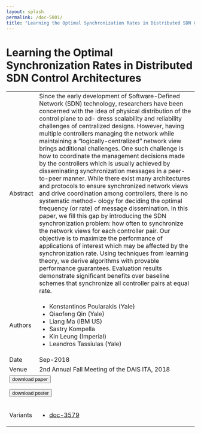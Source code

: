 ```yaml
---
layout: splash
permalink: /doc-5801/
title: "Learning the Optimal Synchronization Rates in Distributed SDN Control Architectures"
---
```


# Learning the Optimal Synchronization Rates in Distributed SDN Control Architectures

<table>
    <tbody>
    <tr>
        <td>Abstract</td>
        <td>Since the early development of Software-Defined Network (SDN) technology, researchers have been concerned with the idea of physical distribution of the control plane to ad- dress scalability and reliability challenges of centralized designs. However, having multiple controllers managing the network while maintaining a “logically-centralized” network view brings additional challenges. One such challenge is how to coordinate the management decisions made by the controllers which is usually achieved by disseminating synchronization messages in a peer-to-peer manner. While there exist many architectures and protocols to ensure synchronized network views and drive coordination among controllers, there is no systematic method- ology for deciding the optimal frequency (or rate) of message dissemination. In this paper, we fill this gap by introducing the SDN synchronization problem: how often to synchronize the network views for each controller pair. Our objective is to maximize the performance of applications of interest which may be affected by the synchronization rate. Using techniques from learning theory, we derive algorithms with provable performance guarantees. Evaluation results demonstrate significant benefits over baseline schemes that synchronize all controller pairs at equal rate.</td>
    </tr>
    <tr>
        <td>Authors</td>
        <td>
            <ul>
                <li>Konstantinos Poularakis (Yale)</li>
                <li>Qiaofeng Qin (Yale)</li>
                <li>Liang Ma (IBM US)</li>
                <li>Sastry Kompella</li>
                <li>Kin Leung (Imperial)</li>
                <li>Leandros Tassiulas (Yale)</li>
            </ul>
        </td>
    </tr>
    <tr>
        <td>Date</td>
        <td>Sep-2018</td>
    </tr>
    <tr>
        <td>Venue</td>
        <td>2nd Annual Fall Meeting of the DAIS ITA, 2018</td>
    </tr>
        <tr>
            <td colspan="2">
                <form method="get" action="https://dais-ita.org/sites/default/files/2533.pdf">
                    <button type="submit">download paper</button>
                </form>
                <form method="get" action="https://dais-ita.org/sites/default/files/2533_poster.pdf">
                    <button type="submit">download poster</button>
                </form>
            </td>
        </tr>
        <tr>
            <td>Variants</td>
            <td>
                <ul>
                    <li><a href="${varId}">doc-3579</a></li>
                </ul>
            </td>
        </tr>
    </tbody>
</table>
